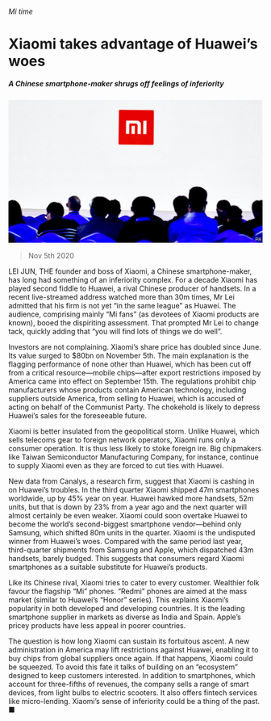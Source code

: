###### Mi time

# Xiaomi takes advantage of Huawei’s woes 

##### A Chinese smartphone-maker shrugs off feelings of inferiority 

![image](images/20201107_WBP502.jpg) 

> Nov 5th 2020 

LEI JUN, THE founder and boss of Xiaomi, a Chinese smartphone-maker, has long had something of an inferiority complex. For a decade Xiaomi has played second fiddle to Huawei, a rival Chinese producer of handsets. In a recent live-streamed address watched more than 30m times, Mr Lei admitted that his firm is not yet “in the same league” as Huawei. The audience, comprising mainly “Mi fans” (as devotees of Xiaomi products are known), booed the dispiriting assessment. That prompted Mr Lei to change tack, quickly adding that “you will find lots of things we do well”.

Investors are not complaining. Xiaomi’s share price has doubled since June. Its value surged to $80bn on November 5th. The main explanation is the flagging performance of none other than Huawei, which has been cut off from a critical resource—mobile chips—after export restrictions imposed by America came into effect on September 15th. The regulations prohibit chip manufacturers whose products contain American technology, including suppliers outside America, from selling to Huawei, which is accused of acting on behalf of the Communist Party. The chokehold is likely to depress Huawei’s sales for the foreseeable future.


Xiaomi is better insulated from the geopolitical storm. Unlike Huawei, which sells telecoms gear to foreign network operators, Xiaomi runs only a consumer operation. It is thus less likely to stoke foreign ire. Big chipmakers like Taiwan Semiconductor Manufacturing Company, for instance, continue to supply Xiaomi even as they are forced to cut ties with Huawei.

New data from Canalys, a research firm, suggest that Xiaomi is cashing in on Huawei’s troubles. In the third quarter Xiaomi shipped 47m smartphones worldwide, up by 45% year on year. Huawei hawked more handsets, 52m units, but that is down by 23% from a year ago and the next quarter will almost certainly be even weaker. Xiaomi could soon overtake Huawei to become the world’s second-biggest smartphone vendor—behind only Samsung, which shifted 80m units in the quarter. Xiaomi is the undisputed winner from Huawei’s woes. Compared with the same period last year, third-quarter shipments from Samsung and Apple, which dispatched 43m handsets, barely budged. This suggests that consumers regard Xiaomi smartphones as a suitable substitute for Huawei’s products.

Like its Chinese rival, Xiaomi tries to cater to every customer. Wealthier folk favour the flagship “Mi” phones. “Redmi” phones are aimed at the mass market (similar to Huawei’s “Honor” series). This explains Xiaomi’s popularity in both developed and developing countries. It is the leading smartphone supplier in markets as diverse as India and Spain. Apple’s pricey products have less appeal in poorer countries.

The question is how long Xiaomi can sustain its fortuitous ascent. A new administration in America may lift restrictions against Huawei, enabling it to buy chips from global suppliers once again. If that happens, Xiaomi could be squeezed. To avoid this fate it talks of building on an “ecosystem” designed to keep customers interested. In addition to smartphones, which account for three-fifths of revenues, the company sells a range of smart devices, from light bulbs to electric scooters. It also offers fintech services like micro-lending. Xiaomi’s sense of inferiority could be a thing of the past. ■

